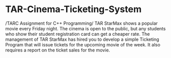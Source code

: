 # TAR-Cinema-Ticketing-System
/TARC Assignment for C++ Programming/
TAR StarMax shows a popular movie every Friday night. The cinema is open to the public, but any students who show their student registration card can get a cheaper rate. The management of TAR StarMax has hired you to develop a simple Ticketing Program that will issue tickets for the upcoming movie of the week. It also requires a report on the ticket sales for the movie.
